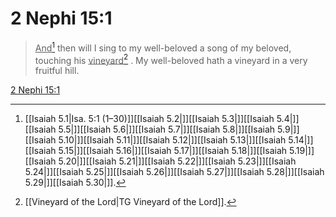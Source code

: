 # 2 Nephi 15:1

> <u>And</u>[^a] then will I sing to my well-beloved a song of my beloved, touching his <u>vineyard</u>[^b] . My well-beloved hath a vineyard in a very fruitful hill.

[2 Nephi 15:1](https://www.churchofjesuschrist.org/study/scriptures/bofm/2-ne/15?lang=eng&id=p1#p1)


[^a]: [[Isaiah 5.1|Isa. 5:1 (1–30)]][[Isaiah 5.2|]][[Isaiah 5.3|]][[Isaiah 5.4|]][[Isaiah 5.5|]][[Isaiah 5.6|]][[Isaiah 5.7|]][[Isaiah 5.8|]][[Isaiah 5.9|]][[Isaiah 5.10|]][[Isaiah 5.11|]][[Isaiah 5.12|]][[Isaiah 5.13|]][[Isaiah 5.14|]][[Isaiah 5.15|]][[Isaiah 5.16|]][[Isaiah 5.17|]][[Isaiah 5.18|]][[Isaiah 5.19|]][[Isaiah 5.20|]][[Isaiah 5.21|]][[Isaiah 5.22|]][[Isaiah 5.23|]][[Isaiah 5.24|]][[Isaiah 5.25|]][[Isaiah 5.26|]][[Isaiah 5.27|]][[Isaiah 5.28|]][[Isaiah 5.29|]][[Isaiah 5.30|]].  
[^b]: [[Vineyard of the Lord|TG Vineyard of the Lord]].  
